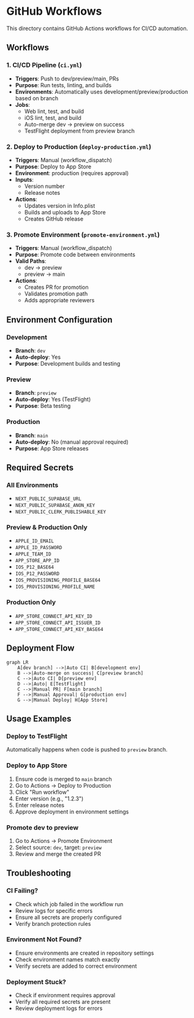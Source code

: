 # GitHub Workflows

This directory contains GitHub Actions workflows for CI/CD automation.

## Workflows

### 1. CI/CD Pipeline (`ci.yml`)
- **Triggers**: Push to dev/preview/main, PRs
- **Purpose**: Run tests, linting, and builds
- **Environments**: Automatically uses development/preview/production based on branch
- **Jobs**:
  - Web lint, test, and build
  - iOS lint, test, and build
  - Auto-merge dev → preview on success
  - TestFlight deployment from preview branch

### 2. Deploy to Production (`deploy-production.yml`)
- **Triggers**: Manual (workflow_dispatch)
- **Purpose**: Deploy to App Store
- **Environment**: production (requires approval)
- **Inputs**:
  - Version number
  - Release notes
- **Actions**:
  - Updates version in Info.plist
  - Builds and uploads to App Store
  - Creates GitHub release

### 3. Promote Environment (`promote-environment.yml`)
- **Triggers**: Manual (workflow_dispatch)
- **Purpose**: Promote code between environments
- **Valid Paths**:
  - dev → preview
  - preview → main
- **Actions**:
  - Creates PR for promotion
  - Validates promotion path
  - Adds appropriate reviewers

## Environment Configuration

### Development
- **Branch**: `dev`
- **Auto-deploy**: Yes
- **Purpose**: Development builds and testing

### Preview
- **Branch**: `preview`
- **Auto-deploy**: Yes (TestFlight)
- **Purpose**: Beta testing

### Production
- **Branch**: `main`
- **Auto-deploy**: No (manual approval required)
- **Purpose**: App Store releases

## Required Secrets

### All Environments
- `NEXT_PUBLIC_SUPABASE_URL`
- `NEXT_PUBLIC_SUPABASE_ANON_KEY`
- `NEXT_PUBLIC_CLERK_PUBLISHABLE_KEY`

### Preview & Production Only
- `APPLE_ID_EMAIL`
- `APPLE_ID_PASSWORD`
- `APPLE_TEAM_ID`
- `APP_STORE_APP_ID`
- `IOS_P12_BASE64`
- `IOS_P12_PASSWORD`
- `IOS_PROVISIONING_PROFILE_BASE64`
- `IOS_PROVISIONING_PROFILE_NAME`

### Production Only
- `APP_STORE_CONNECT_API_KEY_ID`
- `APP_STORE_CONNECT_API_ISSUER_ID`
- `APP_STORE_CONNECT_API_KEY_BASE64`

## Deployment Flow

```mermaid
graph LR
    A[dev branch] -->|Auto CI| B[development env]
    B -->|Auto-merge on success| C[preview branch]
    C -->|Auto CI| D[preview env]
    D -->|Auto| E[TestFlight]
    C -->|Manual PR| F[main branch]
    F -->|Manual Approval| G[production env]
    G -->|Manual Deploy| H[App Store]
```

## Usage Examples

### Deploy to TestFlight
Automatically happens when code is pushed to `preview` branch.

### Deploy to App Store
1. Ensure code is merged to `main` branch
2. Go to Actions → Deploy to Production
3. Click "Run workflow"
4. Enter version (e.g., "1.2.3")
5. Enter release notes
6. Approve deployment in environment settings

### Promote dev to preview
1. Go to Actions → Promote Environment
2. Select source: `dev`, target: `preview`
3. Review and merge the created PR

## Troubleshooting

### CI Failing?
- Check which job failed in the workflow run
- Review logs for specific errors
- Ensure all secrets are properly configured
- Verify branch protection rules

### Environment Not Found?
- Ensure environments are created in repository settings
- Check environment names match exactly
- Verify secrets are added to correct environment

### Deployment Stuck?
- Check if environment requires approval
- Verify all required secrets are present
- Review deployment logs for errors